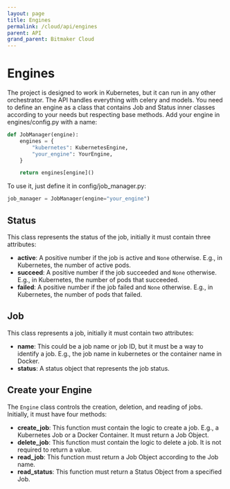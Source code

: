 ```yaml
---
layout: page
title: Engines
permalink: /cloud/api/engines
parent: API
grand_parent: Bitmaker Cloud
---
```


# Engines

The project is designed to work in Kubernetes, but it can run in any other
orchestrator. The API handles everything with celery and models. You need to
define an engine as a class that contains Job and Status inner classes
according to your needs but respecting base methods. Add your engine in
engines/config.py with a name:
```py
def JobManager(engine):
    engines = {
        "kubernetes": KubernetesEngine,
        "your_engine": YourEngine,
    }

    return engines[engine]()
```

To use it, just define it in config/job_manager.py:
```py
job_manager = JobManager(engine="your_engine")
```

## Status

This class represents the status of the job, initially it must contain three attributes:

- **active**: A positive number if the job is active and `None` otherwise. E.g., in Kubernetes, the number of active pods.
- **succeed**: A positive number if the job succeeded and `None` otherwise. E.g., in Kubernetes, the number of pods that succeeded.
- **failed**: A positive number if the job failed and `None` otherwise. E.g., in Kubernetes, the number of pods that failed.

## Job

This class represents a job, initially it must contain two attributes:

- **name**: This could be a job name or job ID, but it must be a way to identify a job. E.g., the job name in kubernetes
  or the container name in Docker.
- **status**: A status object that represents the job status.

## Create your Engine

The `Engine` class controls the creation, deletion, and reading of jobs. Initially, it must have four methods:
- **create_job**: This function must contain the logic to create a job. E.g., a Kubernetes Job or a Docker Container. It must return a Job Object.
- **delete_job**: This function must contain the logic to delete a job. It is not required to return a value.
- **read_job**: This function must return a Job Object according to the Job name.
- **read_status**: This function must return a Status Object from a specified Job.
